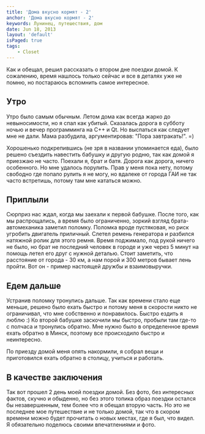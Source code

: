 ```yaml
---
title: 'Дома вкусно кормят - 2'
anchor: 'Дома вкусно кормят - 2'
keywords: Лунинец, путешествия, дом
date: Jun 18, 2013
layout: 'default'
isPaged: true
tags:
    - Closet
---
```


Как и обещал, решил рассказать о втором дне поездки домой. К сожалению, время нашлось только сейчас и все в деталях уже не помню, но постараюсь вспомнить самое интересное.

## Утро

Утро было самым обычным. Летом дома как всегда жарко до невыносимости, но я спал как убитый. Сказалась дорога в субботу ночью и вечер программинга на С++ и Qt. Но выспаться как следует мне не дали. Мама разбудила, аргументировав: "Пора завтракать!". =)

Хорошенько подкрепившись (не зря в названии упоминается еда), было решено съездить навестить бабушку и другую родню, так как домой я приезжаю не часто. Поехали я, брат и батя. Дорога как дорога, ничего особенного. Но мне удалось порулить. Прав у меня пока нету, потому свободно где попало рулить я не могу, но вдалеке от города ГАИ не так часто встретишь, потому там мне кататься можно.

## Приплыли

Сюрприз нас ждал, когда мы заехали к первой бабушке. После того, как мы распрощались, а время было ограниченно, зоркий взгляд брата-автомеханика заметил поломку. Поломка вроде пустяковая, но риск угробить двигатель приличный. Слетел ремень генератора и разбился натяжной ролик для этого ремня. Время поджимало, под рукой ничего не было, но брат не последний человек в городе и уже через 5 минут на помощь летел его друг с нужной деталью. Стоит заметить, что расстояние от города - 30 км, а нам порой и 300 метров бывает лень пройти. Вот он - пример настоящей дружбы и взаимовыручки.

## Едем дальше

Устранив поломку тронулись дальше. Так как времени стало еще меньше, решено было ехать быстро и потому меня в скорости никто не ограничивал, что мне собственно и понравилось. Быстро ездить я люблю :) Ко второй бабушке заскочили мы быстро, пробыли там где-то с полчаса и тронулись обратно. Мне нужно было в определенное время ехать обратно в Минск, поэтому все происходило быстро и неинтересно.

По приезду домой меня опять накормили, я собрал вещи и приготовился ехать обратно в столицу, учиться и работать.

## В качестве заключения

Так вот прошел 2 день моей поездки домой. Без фото, без интересных фактов, скучно и обыденно, но без этого топика образ поездки остался бы незавершенным, тем более что я обещал вторую часть. Но это не последнее мое путешествие и не только домой, так что в скором времени можно будет прочитать о новых местах, где я был, что видел. Я обязательно поделюсь своими впечатлениями и фото.

